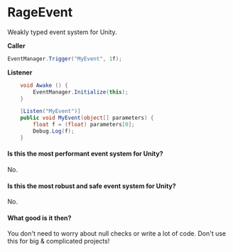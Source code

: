 RageEvent
=========

Weakly typed event system for Unity.

**Caller**
```C#
EventManager.Trigger("MyEvent", 1f);
```

**Listener**
```C#
	void Awake () {
		EventManager.Initialize(this);
	}

	[Listen("MyEvent")]
	public void MyEvent(object[] parameters) {
		float f = (float) parameters[0];
		Debug.Log(f);
	}
```

#### Is this the most performant event system for Unity?

No.

#### Is this the most robust and safe event system for Unity?

No.

#### What good is it then?

You don't need to worry about null checks or write a lot of code. Don't use this for big & complicated projects!

